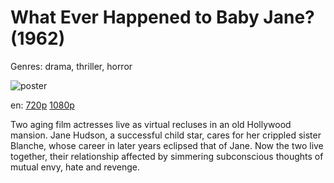 # What Ever Happened to Baby Jane? (1962)

Genres: drama, thriller, horror

![poster](http://image.tmdb.org/t/p/w500/t2hPlHc2pFweBqQgrsNfSLNIv1j.jpg)

en:
  [720p](magnet:?xt=urn:btih:1086B2F63F26FE1A66B422B90CAA693CA15C7AB8&tr=udp://glotorrents.pw:6969/announce&tr=udp://tracker.opentrackr.org:1337/announce&tr=udp://torrent.gresille.org:80/announce&tr=udp://tracker.openbittorrent.com:80&tr=udp://tracker.coppersurfer.tk:6969&tr=udp://tracker.leechers-paradise.org:6969&tr=udp://p4p.arenabg.ch:1337&tr=udp://tracker.internetwarriors.net:1337)
  [1080p](magnet:?xt=urn:btih:C1D919A7BD8ABE3EF644BE67FC433018093074DF&tr=udp://glotorrents.pw:6969/announce&tr=udp://tracker.opentrackr.org:1337/announce&tr=udp://torrent.gresille.org:80/announce&tr=udp://tracker.openbittorrent.com:80&tr=udp://tracker.coppersurfer.tk:6969&tr=udp://tracker.leechers-paradise.org:6969&tr=udp://p4p.arenabg.ch:1337&tr=udp://tracker.internetwarriors.net:1337)
  


Two aging film actresses live as virtual recluses in an old Hollywood mansion. Jane Hudson, a successful child star, cares for her crippled sister Blanche, whose career in later years eclipsed that of Jane. Now the two live together, their relationship affected by simmering subconscious thoughts of mutual envy, hate and revenge.